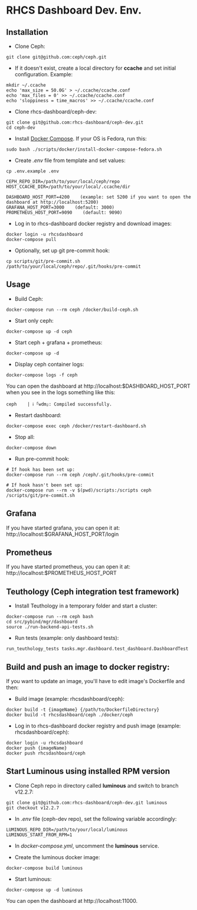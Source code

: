 # RHCS Dashboard Dev. Env.

## Installation

* Clone Ceph:
```
git clone git@github.com:ceph/ceph.git
```

* If it doesn't exist, create a local directory for **ccache** and set initial configuration. Example:
```
mkdir ~/.ccache
echo 'max_size = 50.0G' > ~/.ccache/ccache.conf
echo 'max_files = 0' >> ~/.ccache/ccache.conf
echo 'sloppiness = time_macros' >> ~/.ccache/ccache.conf
```

* Clone rhcs-dashboard/ceph-dev:
```
git clone git@github.com:rhcs-dashboard/ceph-dev.git
cd ceph-dev
```

* Install [Docker Compose](https://docs.docker.com/compose/install/). If your OS is Fedora, run this:
```
sudo bash ./scripts/docker/install-docker-compose-fedora.sh
```

* Create *.env* file from template and set values:
```
cp .env.example .env

CEPH_REPO_DIR=/path/to/your/local/ceph/repo
HOST_CCACHE_DIR=/path/to/your/local/.ccache/dir

DASHBOARD_HOST_PORT=4200    (example: set 5200 if you want to open the dashboard at http://localhost:5200)
GRAFANA_HOST_PORT=3000    (default: 3000)
PROMETHEUS_HOST_PORT=9090    (default: 9090)
```

* Log in to rhcs-dashboard docker registry and download images:
```
docker login -u rhcsdashboard
docker-compose pull
```

* Optionally, set up git pre-commit hook:
```
cp scripts/git/pre-commit.sh /path/to/your/local/ceph/repo/.git/hooks/pre-commit
```

## Usage

* Build Ceph:
```
docker-compose run --rm ceph /docker/build-ceph.sh
```

* Start only ceph:
```
docker-compose up -d ceph
```

* Start ceph + grafana + prometheus:
```
docker-compose up -d
```

* Display ceph container logs:
```
docker-compose logs -f ceph
```

You can open the dashboard at http://localhost:$DASHBOARD_HOST_PORT when you see in the logs something like this:
```
ceph    | ℹ ｢wdm｣: Compiled successfully.
```

* Restart dashboard:
```
docker-compose exec ceph /docker/restart-dashboard.sh
```

* Stop all:
```
docker-compose down
```

* Run pre-commit hook:
```
# If hook has been set up:
docker-compose run --rm ceph /ceph/.git/hooks/pre-commit

# If hook hasn't been set up:
docker-compose run --rm -v $(pwd)/scripts:/scripts ceph /scripts/git/pre-commit.sh
```

## Grafana

If you have started grafana, you can open it at:
http://localhost:$GRAFANA_HOST_PORT/login

## Prometheus

If you have started prometheus, you can open it at:
http://localhost:$PROMETHEUS_HOST_PORT

## Teuthology (Ceph integration test framework)

* Install Teuthology in a temporary folder and start a cluster:
```
docker-compose run --rm ceph bash
cd src/pybind/mgr/dashboard
source ./run-backend-api-tests.sh
```

* Run tests (example: only dashboard tests):
```
run_teuthology_tests tasks.mgr.dashboard.test_dashboard.DashboardTest
```

## Build and push an image to docker registry:

If you want to update an image, you'll have to edit image's Dockerfile and then:

* Build image (example: rhcsdashboard/ceph):
```
docker build -t {imageName} {/path/to/DockerfileDirectory}
docker build -t rhcsdashboard/ceph ./docker/ceph
```

* Log in to rhcs-dashboard docker registry and push image (example: rhcsdashboard/ceph):
```
docker login -u rhcsdashboard
docker push {imageName}
docker push rhcsdashboard/ceph
```

## Start Luminous using installed RPM version

* Clone Ceph repo in directory called **luminous** and switch to branch v12.2.7:
```
git clone git@github.com:rhcs-dashboard/ceph-dev.git luminous
git checkout v12.2.7
```

* In *.env* file (ceph-dev repo), set the following variable accordingly:
```
LUMINOUS_REPO_DIR=/path/to/your/local/luminous
LUMINOUS_START_FROM_RPM=1
```

* In *docker-compose.yml*, uncomment the **luminous** service.

* Create the luminous docker image:
```
docker-compose build luminous
```

* Start luminous:
```
docker-compose up -d luminous
```

You can open the dashboard at http://localhost:11000.

